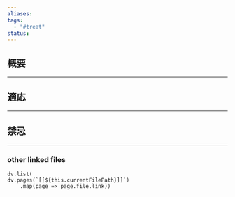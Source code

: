 ```yaml
---
aliases: 
tags:
  - "#treat"
status:
---
```

## 概要
---
## 適応
---
## 禁忌
---
### other linked files
```dataviewjs
dv.list(
dv.pages(`[[${this.currentFilePath}]]`)
	.map(page => page.file.link))
```
